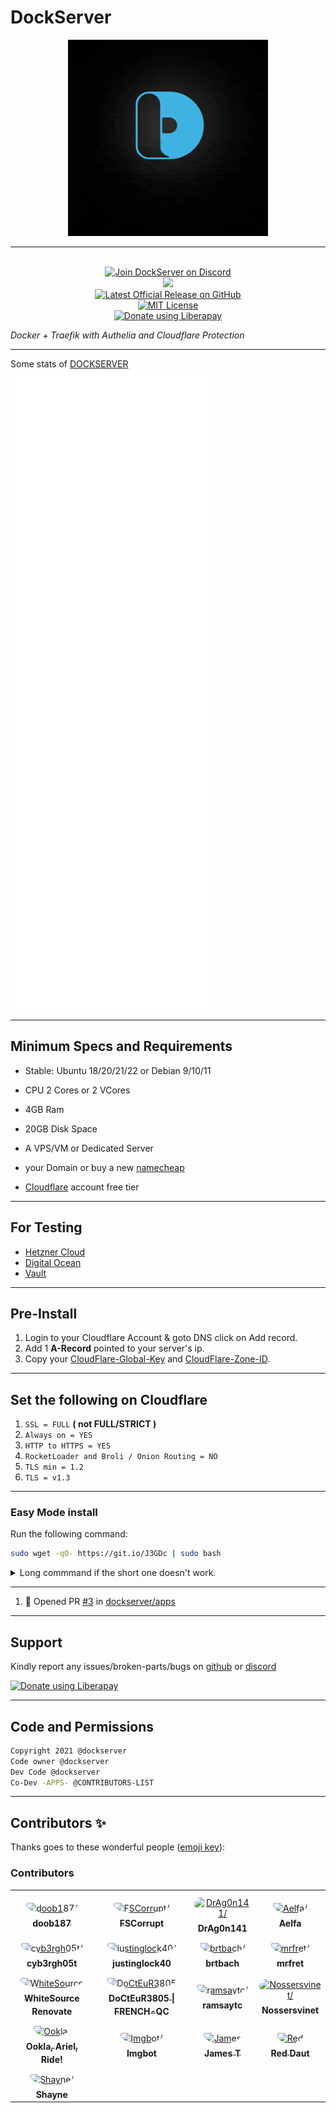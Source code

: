 # **DockServer**

<p align="center">
    <a href="https://dockserver.io">
      <img src="https://raw.githubusercontent.com/dockserver/dockserver/master/wiki/docs/img/dockservee_animated.gif" alt="Join DockServer community">
    </a>
</p>

----- 

<p align="center">
    </br>
    <a href="https://discord.gg/FYSvu83caM">
        <img src="https://discord.com/api/guilds/830478558995415100/widget.png?label=Discord%20Server&logo=discord" alt="Join DockServer on Discord">
    </a>
    </br>
    <img src="https://img.shields.io/liberapay/receives/dockserver.svg?logo=liberapay">
    </br>
    <a href="https://github.com/dockserver/dockserver/releases/latest">
        <img src="https://img.shields.io/github/v/release/dockserver/dockserver?include_prereleases&label=Latest%20Release&logo=github" alt="Latest Official Release on GitHub">
    </a>
    </br>
    <a href="https://github.com/dockserver/dockserver/blob/master/LICENSE">
        <img src="https://img.shields.io/github/license/dockserver/dockserver?label=License&logo=mit" alt="MIT License">
    </a>
    </br>
    <noscript>
      <a href="https://liberapay.com/dockserver/donate">
      <img alt="Donate using Liberapay" src="https://liberapay.com/assets/widgets/donate.svg"></a>
    </noscript>
</p>


_Docker + Traefik with Authelia and Cloudflare Protection_


---

Some stats of [DOCKSERVER](https://dockserver.io)![metrics](https://raw.githubusercontent.com/dockserver/dockserver/master/github-metrics.svg)


--- 


## Minimum Specs and Requirements

- Stable: Ubuntu 18/20/21/22 or Debian 9/10/11

- CPU 2 Cores or 2 VCores
- 4GB Ram
- 20GB Disk Space

- A VPS/VM or Dedicated Server
- your Domain or buy a new [namecheap](https://www.namecheap.com/)
- [Cloudflare](https://dash.cloudflare.com/sign-up) account free tier

---


## For Testing

- [Hetzner Cloud](https://www.hetzner.com/de/cloud)
- [Digital Ocean](https://www.digitalocean.com/)
- [Vault](https://www.vultr.com/)


---


## Pre-Install

1. Login to your Cloudflare Account & goto DNS click on Add record.
1. Add 1 **A-Record** pointed to your server's ip.
1. Copy your [CloudFlare-Global-Key](https://support.cloudflare.com/hc/en-us/articles/200167836-Managing-API-Tokens-and-Keys) and [CloudFlare-Zone-ID](https://support.cloudflare.com/hc/en-us/articles/200167836-Managing-API-Tokens-and-Keys).


---


## Set the following on Cloudflare

1. `SSL = FULL` **( not FULL/STRICT )**
1. `Always on = YES`
1. `HTTP to HTTPS = YES`
1. `RocketLoader and Broli / Onion Routing = NO`
1. `TLS min = 1.2`
1. `TLS = v1.3`


---


### Easy Mode install

Run the following command:

```sh
sudo wget -qO- https://git.io/J3GDc | sudo bash
```

<details>
  <summary>Long commmand if the short one doesn't work.</summary>
  <br />

```sh
sudo wget -qO- https://raw.githubusercontent.com/dockserver/dockserver/master/wgetfile.sh | sudo bash
```

</details>


---

<!--START_SECTION:activity-->

1. 💪 Opened PR [#3](https://github.com/dockserver/apps/pull/3) in [dockserver/apps](https://github.com/dockserver/apps)
<!--END_SECTION:activity-->


---

## Support

Kindly report any issues/broken-parts/bugs on [github](https://github.com/dockserver/dockserver/issues) or [discord](https://discord.gg/A7h7bKBCVa)

<noscript><a href="https://liberapay.com/dockserver/donate"><img alt="Donate using Liberapay" src="https://liberapay.com/assets/widgets/donate.svg"></a></noscript>

---

## Code and Permissions

```sh
Copyright 2021 @dockserver
Code owner @dockserver
Dev Code @dockserver
Co-Dev -APPS- @CONTRIBUTORS-LIST
```

---

## Contributors ✨

Thanks goes to these wonderful people ([emoji key](https://allcontributors.org/docs/en/emoji-key)):

<!-- ALL-CONTRIBUTORS-LIST:START - Do not remove or modify this section -->
<!-- prettier-ignore-start -->
<!-- markdownlint-disable -->

### Contributors

<table>
<tr>
    <td align="center" style="word-wrap: break-word; width: 75.0; height: 75.0">
        <a href=https://github.com/doob187>
            <img src=https://avatars.githubusercontent.com/u/60312740?v=4 width="50;"  style="border-radius:50%;align-items:center;justify-content:center;overflow:hidden;padding-top:10px" alt=doob187/>
            <br />
            <sub style="font-size:14px"><b>doob187</b></sub>
        </a>
    </td>
    <td align="center" style="word-wrap: break-word; width: 75.0; height: 75.0">
        <a href=https://github.com/fscorrupt>
            <img src=https://avatars.githubusercontent.com/u/45659314?v=4 width="50;"  style="border-radius:50%;align-items:center;justify-content:center;overflow:hidden;padding-top:10px" alt=FSCorrupt/>
            <br />
            <sub style="font-size:14px"><b>FSCorrupt</b></sub>
        </a>
    </td>
    <td align="center" style="word-wrap: break-word; width: 75.0; height: 75.0">
        <a href=https://github.com/drag0n141>
            <img src=https://avatars.githubusercontent.com/u/44865095?v=4 width="50;"  style="border-radius:50%;align-items:center;justify-content:center;overflow:hidden;padding-top:10px" alt=DrAg0n141/>
            <br />
            <sub style="font-size:14px"><b>DrAg0n141</b></sub>
        </a>
    </td>
    <td align="center" style="word-wrap: break-word; width: 75.0; height: 75.0">
        <a href=https://github.com/aelfa>
            <img src=https://avatars.githubusercontent.com/u/60222501?v=4 width="50;"  style="border-radius:50%;align-items:center;justify-content:center;overflow:hidden;padding-top:10px" alt=Aelfa/>
            <br />
            <sub style="font-size:14px"><b>Aelfa</b></sub>
        </a>
    </td>
</tr>
<tr>
    <td align="center" style="word-wrap: break-word; width: 75.0; height: 75.0">
        <a href=https://github.com/cyb3rgh05t>
            <img src=https://avatars.githubusercontent.com/u/5200101?v=4 width="50;"  style="border-radius:50%;align-items:center;justify-content:center;overflow:hidden;padding-top:10px" alt=cyb3rgh05t/>
            <br />
            <sub style="font-size:14px"><b>cyb3rgh05t</b></sub>
        </a>
    </td>
    <td align="center" style="word-wrap: break-word; width: 75.0; height: 75.0">
        <a href=https://github.com/justinglock40>
            <img src=https://avatars.githubusercontent.com/u/23133649?v=4 width="50;"  style="border-radius:50%;align-items:center;justify-content:center;overflow:hidden;padding-top:10px" alt=justinglock40/>
            <br />
            <sub style="font-size:14px"><b>justinglock40</b></sub>
        </a>
    </td>
    <td align="center" style="word-wrap: break-word; width: 75.0; height: 75.0">
        <a href=https://github.com/brtbach>
            <img src=https://avatars.githubusercontent.com/u/24246495?v=4 width="50;"  style="border-radius:50%;align-items:center;justify-content:center;overflow:hidden;padding-top:10px" alt=brtbach/>
            <br />
            <sub style="font-size:14px"><b>brtbach</b></sub>
        </a>
    </td>
    <td align="center" style="word-wrap: break-word; width: 75.0; height: 75.0">
        <a href=https://github.com/mrfret>
            <img src=https://avatars.githubusercontent.com/u/72273384?v=4 width="50;"  style="border-radius:50%;align-items:center;justify-content:center;overflow:hidden;padding-top:10px" alt=mrfret/>
            <br />
            <sub style="font-size:14px"><b>mrfret</b></sub>
        </a>
    </td>
</tr>
<tr>
    <td align="center" style="word-wrap: break-word; width: 75.0; height: 75.0">
        <a href=https://github.com/renovate-bot>
            <img src=https://avatars.githubusercontent.com/u/25180681?v=4 width="50;"  style="border-radius:50%;align-items:center;justify-content:center;overflow:hidden;padding-top:10px" alt=WhiteSource Renovate/>
            <br />
            <sub style="font-size:14px"><b>WhiteSource Renovate</b></sub>
        </a>
    </td>
    <td align="center" style="word-wrap: break-word; width: 75.0; height: 75.0">
        <a href=https://github.com/dan3805>
            <img src=https://avatars.githubusercontent.com/u/35934387?v=4 width="50;"  style="border-radius:50%;align-items:center;justify-content:center;overflow:hidden;padding-top:10px" alt=DoCtEuR3805 | FRENCH-QC/>
            <br />
            <sub style="font-size:14px"><b>DoCtEuR3805 | FRENCH-QC</b></sub>
        </a>
    </td>
    <td align="center" style="word-wrap: break-word; width: 75.0; height: 75.0">
        <a href=https://github.com/ramsaytc>
            <img src=https://avatars.githubusercontent.com/u/16809662?v=4 width="50;"  style="border-radius:50%;align-items:center;justify-content:center;overflow:hidden;padding-top:10px" alt=ramsaytc/>
            <br />
            <sub style="font-size:14px"><b>ramsaytc</b></sub>
        </a>
    </td>
    <td align="center" style="word-wrap: break-word; width: 75.0; height: 75.0">
        <a href=https://github.com/Nossersvinet>
            <img src=https://avatars.githubusercontent.com/u/83166809?v=4 width="50;"  style="border-radius:50%;align-items:center;justify-content:center;overflow:hidden;padding-top:10px" alt=Nossersvinet/>
            <br />
            <sub style="font-size:14px"><b>Nossersvinet</b></sub>
        </a>
    </td>
</tr>
<tr>
    <td align="center" style="word-wrap: break-word; width: 75.0; height: 75.0">
        <a href=https://github.com/ookla-ariel-ride>
            <img src=https://avatars.githubusercontent.com/u/42082417?v=4 width="50;"  style="border-radius:50%;align-items:center;justify-content:center;overflow:hidden;padding-top:10px" alt=Ookla, Ariel, Ride!/>
            <br />
            <sub style="font-size:14px"><b>Ookla, Ariel, Ride!</b></sub>
        </a>
    </td>
    <td align="center" style="word-wrap: break-word; width: 75.0; height: 75.0">
        <a href=https://github.com/ImgBotApp>
            <img src=https://avatars.githubusercontent.com/u/31427850?v=4 width="50;"  style="border-radius:50%;align-items:center;justify-content:center;overflow:hidden;padding-top:10px" alt=Imgbot/>
            <br />
            <sub style="font-size:14px"><b>Imgbot</b></sub>
        </a>
    </td>
    <td align="center" style="word-wrap: break-word; width: 75.0; height: 75.0">
        <a href=https://github.com/townsmcp>
            <img src=https://avatars.githubusercontent.com/u/14061617?v=4 width="50;"  style="border-radius:50%;align-items:center;justify-content:center;overflow:hidden;padding-top:10px" alt=James T/>
            <br />
            <sub style="font-size:14px"><b>James T</b></sub>
        </a>
    </td>
    <td align="center" style="word-wrap: break-word; width: 75.0; height: 75.0">
        <a href=https://github.com/RedDaut>
            <img src=https://avatars.githubusercontent.com/u/78737369?v=4 width="50;"  style="border-radius:50%;align-items:center;justify-content:center;overflow:hidden;padding-top:10px" alt=Red Daut/>
            <br />
            <sub style="font-size:14px"><b>Red Daut</b></sub>
        </a>
    </td>
</tr>
<tr>
    <td align="center" style="word-wrap: break-word; width: 75.0; height: 75.0">
        <a href=https://github.com/Shayne55434>
            <img src=https://avatars.githubusercontent.com/u/37595910?v=4 width="50;"  style="border-radius:50%;align-items:center;justify-content:center;overflow:hidden;padding-top:10px" alt=Shayne/>
            <br />
            <sub style="font-size:14px"><b>Shayne</b></sub>
        </a>
    </td>
</tr>
</table>
<!-- markdownlint-restore -->
<!-- prettier-ignore-end -->

<!-- ALL-CONTRIBUTORS-LIST:END -->


